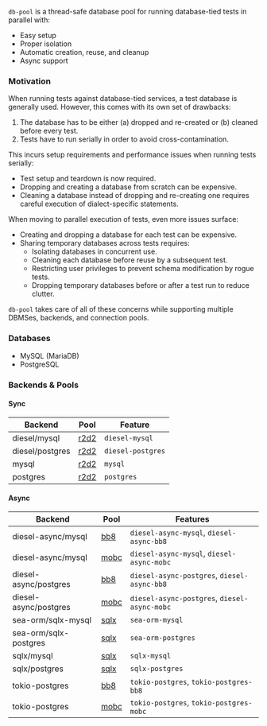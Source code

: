`db-pool` is a thread-safe database pool for running database-tied tests in parallel with:
- Easy setup
- Proper isolation
- Automatic creation, reuse, and cleanup
- Async support

### Motivation

When running tests against database-tied services, a test database is generally used. However, this comes with its own set of drawbacks:

1) The database has to be either (a) dropped and re-created or (b) cleaned before every test.
2) Tests have to run serially in order to avoid cross-contamination.

This incurs setup requirements and performance issues when running tests serially:

- Test setup and teardown is now required.
- Dropping and creating a database from scratch can be expensive.
- Cleaning a database instead of dropping and re-creating one requires careful execution of dialect-specific statements.

When moving to parallel execution of tests, even more issues surface:

- Creating and dropping a database for each test can be expensive.
- Sharing temporary databases across tests requires:
  - Isolating databases in concurrent use.
  - Cleaning each database before reuse by a subsequent test.
  - Restricting user privileges to prevent schema modification by rogue tests.
  - Dropping temporary databases before or after a test run to reduce clutter.

`db-pool` takes care of all of these concerns while supporting multiple DBMSes, backends, and connection pools.

### Databases

- MySQL (MariaDB)
- PostgreSQL

### Backends & Pools

#### Sync

| Backend         | Pool                                      | Feature           |
| --------------- | ----------------------------------------- | ----------------- |
| diesel/mysql    | [r2d2](https://docs.rs/r2d2/0.8.10/r2d2/) | `diesel-mysql`    |
| diesel/postgres | [r2d2](https://docs.rs/r2d2/0.8.10/r2d2/) | `diesel-postgres` |
| mysql           | [r2d2](https://docs.rs/r2d2/0.8.10/r2d2/) | `mysql`           |
| postgres        | [r2d2](https://docs.rs/r2d2/0.8.10/r2d2/) | `postgres`        |

#### Async

| Backend               | Pool                                                                                      | Features                                     |
| --------------------- | ----------------------------------------------------------------------------------------- | -------------------------------------------- |
| diesel-async/mysql    | [bb8](https://docs.rs/diesel-async/0.4.1/diesel_async/pooled_connection/bb8/index.html)   | `diesel-async-mysql`, `diesel-async-bb8`     |
| diesel-async/mysql    | [mobc](https://docs.rs/diesel-async/0.4.1/diesel_async/pooled_connection/mobc/index.html) | `diesel-async-mysql`, `diesel-async-mobc`    |
| diesel-async/postgres | [bb8](https://docs.rs/diesel-async/0.4.1/diesel_async/pooled_connection/bb8/index.html)   | `diesel-async-postgres`, `diesel-async-bb8`  |
| diesel-async/postgres | [mobc](https://docs.rs/diesel-async/0.4.1/diesel_async/pooled_connection/mobc/index.html) | `diesel-async-postgres`, `diesel-async-mobc` |
| sea-orm/sqlx-mysql    | [sqlx](https://docs.rs/sqlx/0.7.4/sqlx/struct.Pool.html)                                  | `sea-orm-mysql`                              |
| sea-orm/sqlx-postgres | [sqlx](https://docs.rs/sqlx/0.7.4/sqlx/struct.Pool.html)                                  | `sea-orm-postgres`                           |
| sqlx/mysql            | [sqlx](https://docs.rs/sqlx/0.7.4/sqlx/struct.Pool.html)                                  | `sqlx-mysql`                                 |
| sqlx/postgres         | [sqlx](https://docs.rs/sqlx/0.7.4/sqlx/struct.Pool.html)                                  | `sqlx-postgres`                              |
| tokio-postgres        | [bb8](https://docs.rs/bb8-postgres/0.8.1/bb8_postgres/)                                   | `tokio-postgres`, `tokio-postgres-bb8`       |
| tokio-postgres        | [mobc](https://docs.rs/mobc-postgres/0.8.0/mobc_postgres/)                                | `tokio-postgres`, `tokio-postgres-mobc`      |
